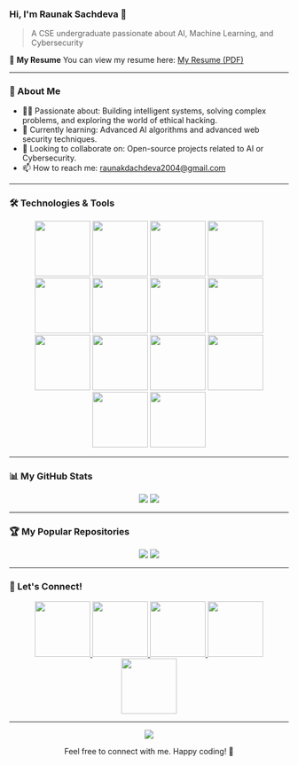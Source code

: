 ### Hi, I'm Raunak Sachdeva 👋
> A CSE undergraduate passionate about AI, Machine Learning, and Cybersecurity

📄 **My Resume**
You can view my resume here: [My Resume (PDF)](https://github.com/RaunakSachdeva2004/Resume/blob/main/Raunak_Sachdeva_Resume.pdf)

---

### 🚀 About Me
- 👩‍💻 Passionate about: Building intelligent systems, solving complex problems, and exploring the world of ethical hacking.
- 🌱 Currently learning: Advanced AI algorithms and advanced web security techniques.
- 🤝 Looking to collaborate on: Open-source projects related to AI or Cybersecurity.
- 📫 How to reach me: raunakdachdeva2004@gmail.com

---

### 🛠️ Technologies & Tools
<p align="center">
  <img src="https://user-images.githubusercontent.com/74038190/212257468-1e9a91f1-b626-4baa-b15d-5c385dfa7ed2.gif" width="100">
  <img src="https://user-images.githubusercontent.com/74038190/212257465-7ce8d493-cac5-494e-982a-5a9deb852c4b.gif" width="100">
  
  <img src="https://user-images.githubusercontent.com/74038190/212257472-08e52665-c503-4bd9-aa20-f5a4dae769b5.gif" width="100">
  <img src="https://github.com/Anmol-Baranwal/Cool-GIFs-For-GitHub/assets/74038190/3fb2cdf6-8920-462e-87a4-95af376418aa" width="100">
  <img src="https://user-images.githubusercontent.com/74038190/212281763-e6ecd7ef-c4aa-45b6-a97c-f33f6bb592bd.gif" width="100">
  <img src="https://github.com/Anmol-Baranwal/Cool-GIFs-For-GitHub/assets/74038190/e0d299f2-767c-4c21-bd49-90f2a19f1a78" width="100">
  <img src="https://github.com/Anmol-Baranwal/Cool-GIFs-For-GitHub/assets/74038190/67f477ed-6624-42da-99f0-1a7b1a16eecb" width="100">
  <img src="https://user-images.githubusercontent.com/74038190/212257463-4d082cb4-7483-4eaf-bc25-6dde2628aabd.gif" width="100">
  <img src="https://user-images.githubusercontent.com/74038190/212257460-738ff738-247f-4445-a718-cdd0ca76e2db.gif" width="100">
  <img src="https://user-images.githubusercontent.com/74038190/212257467-871d32b7-e401-42e8-a166-fcfd7baa4c6b.gif" width="100">
  <img src="https://github.com/Anmol-Baranwal/Cool-GIFs-For-GitHub/assets/74038190/1a797f46-efe4-41e6-9e75-5303e1bbcbfa" width="100">
  <img src="https://github.com/Anmol-Baranwal/Cool-GIFs-For-GitHub/assets/74038190/29fd6286-4e7b-4d6c-818f-c4765d5e39a9" width="100">
  <img src="https://github.com/Anmol-Baranwal/Cool-GIFs-For-GitHub/assets/74038190/de038172-e903-4951-926c-755878deb0b4" width="100">
  <img src="https://github.com/Anmol-Baranwal/Cool-GIFs-For-GitHub/assets/74038190/398b19b1-9aae-4c1f-8bc0-d172a2c08d68" width="100">
</p>

---

### 📊 My GitHub Stats
<div align="center">
  <img src="https://github-readme-stats.vercel.app/api?username=RaunakSachdeva2004&show_icons=true&theme=radical&hide_border=true" />
  <img src="https://streak-stats.demolab.com/?user=RaunakSachdeva2004&theme=radical&hide_border=true" />
</div>

---

### 🏆 My Popular Repositories
<div align="center">
  <img src="https://github-readme-stats.vercel.app/api/pin/?username=RaunakSachdeva2004&repo=DSA-in-JAVA&theme=radical&hide_border=true" />
  <img src="https://github-readme-stats.vercel.app/api/pin/?username=RaunakSachdeva2004&repo=JAVA-PROBLEMS&theme=radical&hide_border=true" />
</div>

---

### 🔗 Let's Connect!
<p align="center">
  <a href="https://www.linkedin.com/in/raunak-sachdev" target="_blank">
    <img src="https://user-images.githubusercontent.com/74038190/235294010-ec412ef5-e3da-4efa-b1d4-0ab4d4638755.gif" width="100">
  </a>
  <a href="https://instagram.com/YOUR_USERNAME" target="_blank">
    <img src="https://user-images.githubusercontent.com/74038190/235294009-98ca7572-795f-4056-b2c1-ccbde3f2982e.gif" width="100">
  </a>
  <a href="https://twitter.com/YOUR_USERNAME" target="_blank">
    <img src="https://user-images.githubusercontent.com/74038190/235294016-6556559a-ed58-4ca6-a4c9-c307cbe0b6b7.gif" width="100">
  </a>
  <a href="mailto:raunakdachdeva2004@gmail.com">
    <img src="https://user-images.githubusercontent.com/74038190/235294008-ed8de58b-d4d0-4790-aa81-a39fdc8a1e50.gif" width="100">
  </a>
   <a href="https://github.com/RaunakSachdeva2004">
    <img src="https://user-images.githubusercontent.com/74038190/235294007-de441046-823e-4eff-89bf-d4df52858b65.gif" width="100">
  </a>
</p>

---

<div align="center">
  <img src="https://profile-counter.glitch.me/RaunakSachdeva2004/count.svg" />
</div>
<p align="center">Feel free to connect with me. Happy coding! 🚀</p>
